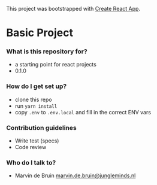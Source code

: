 This project was bootstrapped with [Create React App](https://github.com/facebookincubator/create-react-app).

# Basic Project #

### What is this repository for? ###

* a starting point for react projects
* 0.1.0

### How do I get set up? ###

* clone this repo
* run `yarn install`
* copy `.env` to `.env.local` and fill in the correct ENV vars

### Contribution guidelines ###

* Write test (specs)
* Code review

### Who do I talk to? ###

* Marvin de Bruin <marvin.de.bruin@jungleminds.nl>
